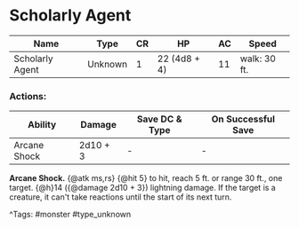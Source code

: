 # Scholarly Agent

| Name | Type | CR | HP | AC | Speed |
|------|------|----|----|----|-------|
| Scholarly Agent | Unknown | 1 | 22 (4d8 + 4) | 11 | walk: 30 ft. |

### Actions:

| Ability | Damage | Save DC & Type | On Successful Save |
|---------|--------|----------------|--------------------|
| Arcane Shock | 2d10 + 3 | - | - |


**Arcane Shock.** {@atk ms,rs} {@hit 5} to hit, reach 5 ft. or range 30 ft., one target. {@h}14 ({@damage 2d10 + 3}) lightning damage. If the target is a creature, it can't take reactions until the start of its next turn.

^Tags: #monster #type_unknown